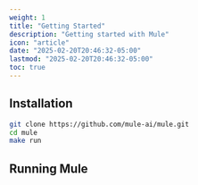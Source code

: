 ```yaml
---
weight: 1
title: "Getting Started"
description: "Getting started with Mule"
icon: "article"
date: "2025-02-20T20:46:32-05:00"
lastmod: "2025-02-20T20:46:32-05:00"
toc: true
---
```


## Installation

```bash
git clone https://github.com/mule-ai/mule.git
cd mule
make run
```

## Running Mule

